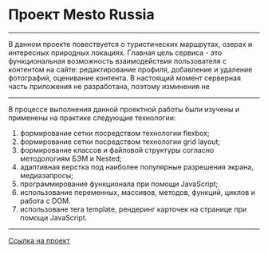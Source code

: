 # Проект Mesto Russia

----
В данном проекте повествуется о туристических маршрутах, озерах и интересных природных локациях. Главная цель сервиса - это функциональная возможность взаимодействия пользователя с контентом на сайте: редактирование профиля, добавление и удаление фотографий, оценивание контента. В настоящий момент серверная часть приложения не разработана, поэтому изминения не 

----
В процессе выполнения данной проектной работы были изучены и применены на практике следующие технологии:

1. формирование сетки посредством технологии flexbox;
2. формирование сетки посредством технологии grid layout;
3. формирование классов и файловой структуры согласно методологиям БЭМ и Nested;
4. адаптивная верстка под наиболее популярные разрешения экрана, медиазапросы;
5. программирование функционала при помощи JavaScript;
6. использование переменных, массивов, методов, функций, циклов и работа с DOM.
7. использоване тега template, рендеринг карточек на странице при помощи JavaScript.

----
[Ссылка на проект](https://alex-andreev-webme.github.io/mesto/ "Mesto Russia")